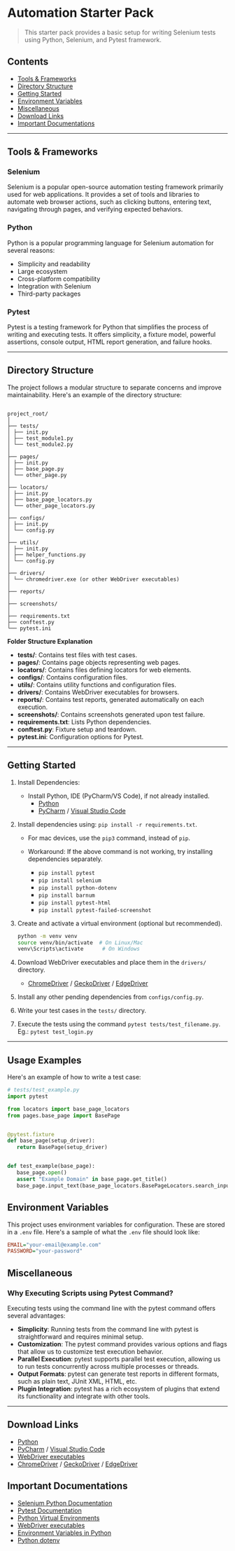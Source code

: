 # Automation Starter Pack

> This starter pack provides a basic setup for writing Selenium tests using Python, Selenium, and Pytest framework.

## Contents

- [Tools & Frameworks](#tools--frameworks)
- [Directory Structure](#directory-structure)
- [Getting Started](#getting-started)
- [Environment Variables](#environment-variables)
- [Miscellaneous](#miscellaneous)
- [Download Links](#download-links)
- [Important Documentations](#important-documentations)

---

## Tools & Frameworks

### Selenium

Selenium is a popular open-source automation testing framework primarily used for web applications. It provides a set of
tools and libraries to automate web browser actions, such as clicking buttons, entering text, navigating through pages,
and verifying expected behaviors.

### Python

Python is a popular programming language for Selenium automation for several reasons:

- Simplicity and readability
- Large ecosystem
- Cross-platform compatibility
- Integration with Selenium
- Third-party packages

### Pytest

Pytest is a testing framework for Python that simplifies the process of writing and executing tests. It offers
simplicity, a fixture model, powerful assertions, console output, HTML report generation, and failure hooks.

---

## Directory Structure

The project follows a modular structure to separate concerns and improve maintainability. Here's an example of the
directory structure:

```plaintext

project_root/
│
├── tests/
│ ├── init.py
│ ├── test_module1.py
│ └── test_module2.py
│
├── pages/
│ ├── init.py
│ ├── base_page.py
│ └── other_page.py
│
├── locators/
│ ├── init.py
│ ├── base_page_locators.py
│ └── other_page_locators.py
│
├── configs/
│ ├── init.py
│ └── config.py
│
├── utils/
│ ├── init.py
│ ├── helper_functions.py
│ └── config.py
│
├── drivers/
│ └── chromedriver.exe (or other WebDriver executables)
│
├── reports/
│
├── screenshots/
│
├── requirements.txt
├── conftest.py
└── pytest.ini
```

**Folder Structure Explanation**

- **tests/**: Contains test files with test cases.
- **pages/**: Contains page objects representing web pages.
- **locators/**: Contains files defining locators for web elements.
- **configs/**: Contains configuration files.
- **utils/**: Contains utility functions and configuration files.
- **drivers/**: Contains WebDriver executables for browsers.
- **reports/**: Contains test reports, generated automatically on each execution.
- **screenshots/**: Contains screenshots generated upon test failure.
- **requirements.txt**: Lists Python dependencies.
- **conftest.py**: Fixture setup and teardown.
- **pytest.ini**: Configuration options for Pytest.

---

## Getting Started

1. Install Dependencies:
    - Install Python, IDE (PyCharm/VS Code), if not already installed.
        - [Python](https://www.python.org/downloads/)
        - [PyCharm](https://www.jetbrains.com/pycharm/download/) / [Visual Studio Code](https://code.visualstudio.com/download)

2. Install dependencies using: `pip install -r requirements.txt`.
    - For mac devices, use the `pip3` command, instead of `pip`.
    - Workaround: If the above command is not working, try installing dependencies separately.

        - `pip install pytest`
        - `pip install selenium`
        - `pip install python-dotenv`
        - `pip install barnum`
        - `pip install pytest-html`
        - `pip install pytest-failed-screenshot`

3. Create and activate a virtual environment (optional but recommended).
   ```bash
   python -m venv venv
   source venv/bin/activate  # On Linux/Mac
   venv\Scripts\activate      # On Windows
4. Download WebDriver executables and place them in the `drivers/` directory.
    - [ChromeDriver](https://sites.google.com/a/chromium.org/chromedriver/downloads) / [GeckoDriver](https://github.com/mozilla/geckodriver/releases) / [EdgeDriver](https://developer.microsoft.com/en-us/microsoft-edge/tools/webdriver/?form=MA13LH)
5. Install any other pending dependencies from `configs/config.py`.
6. Write your test cases in the `tests/` directory.
7. Execute the tests using the command `pytest tests/test_filename.py`.<br>
        Eg.: `pytest test_login.py`

---

## Usage Examples

Here's an example of how to write a test case:

```python
# tests/test_example.py
import pytest

from locators import base_page_locators
from pages.base_page import BasePage


@pytest.fixture
def base_page(setup_driver):
   return BasePage(setup_driver)


def test_example(base_page):
   base_page.open()
   assert "Example Domain" in base_page.get_title()
   base_page.input_text(base_page_locators.BasePageLocators.search_input)
```

## Environment Variables

This project uses environment variables for configuration. These are stored in a `.env` file. Here's a sample of what the `.env` file should look like:

```ini
EMAIL="your-email@example.com"
PASSWORD="your-password"
```

## Miscellaneous

### Why Executing Scripts using Pytest Command?

Executing tests using the command line with the pytest command offers several advantages:

- **Simplicity**: Running tests from the command line with pytest is straightforward and requires minimal setup.
- **Customization**: The pytest command provides various options and flags that allow us to customize test execution
  behavior.
- **Parallel Execution**: pytest supports parallel test execution, allowing us to run tests concurrently across multiple
  processes or threads.
- **Output Formats**: pytest can generate test reports in different formats, such as plain text, JUnit XML, HTML, etc.
- **Plugin Integration**: pytest has a rich ecosystem of plugins that extend its functionality and integrate with other
  tools.

---

## Download Links

- [Python](https://www.python.org/downloads/)
- [PyCharm](https://www.jetbrains.com/pycharm/download/) / [Visual Studio Code](https://code.visualstudio.com/download)
- [WebDriver executables](https://www.selenium.dev/documentation/en/webdriver/driver_requirements/)
- [ChromeDriver](https://sites.google.com/a/chromium.org/chromedriver/downloads) / [GeckoDriver](https://github.com/mozilla/geckodriver/releases) / [EdgeDriver](https://developer.microsoft.com/en-us/microsoft-edge/tools/webdriver/?form=MA13LH)

## Important Documentations

- [Selenium Python Documentation](https://selenium-python.readthedocs.io/)
- [Pytest Documentation](https://docs.pytest.org/en/stable/)
- [Python Virtual Environments](https://docs.python.org/3/library/venv.html)
- [WebDriver executables](https://www.selenium.dev/documentation/en/webdriver/driver_requirements/)
- [Environment Variables in Python](https://docs.python.org/3/library/os.html#os.environ)
- [Python dotenv](https://pypi.org/project/python-dotenv/)
